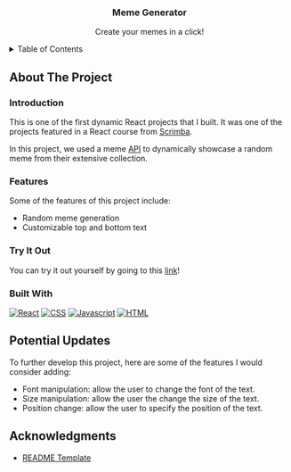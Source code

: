 
<div align="center">

<h3 align="center">Meme Generator</h3>

  <p align="center">
    Create your memes in a click!
    <br />
  </p>
</div>


<!-- TABLE OF CONTENTS -->
<details>
  <summary>Table of Contents</summary>
  <ol>
    <li>
      <a href="#about-the-project">Overview</a>
      <ul>
        <li><a href="#introduction">Introduction</a></li>
        <li><a href="#features">Features</a></li>
        <li><a href="#try-it-out">Try It Out</a></li>
        <li><a href="#built-with">Built With</a></li>
      </ul>
    </li>
    <li>
      <a href="#potential-updates">Potential Updates</a>
    </li>
    <li><a href="#acknowledgments">Acknowledgments</a></li>
  </ol>
</details>



<!-- ABOUT THE PROJECT -->
## About The Project

### Introduction

This is one of the first dynamic React projects that I built. It was one of the projects featured in a React course from [Scrimba](https://scrimba.com/learn/learnreact).

In this project, we used a meme [API](https://imgflip.com/api) to dynamically showcase a random meme from their extensive collection.


### Features

Some of the features of this project include:
- Random meme generation
- Customizable top and bottom text


### Try It Out
You can try it out yourself by going to this [link](https://claraz4.github.io/Meme-Generator/)!


### Built With

[![React][React.com]][React-url]
[![CSS][CSS.com]][CSS-url]
[![Javascript][Javascript.com]][Javascript-url]
[![HTML][HTML.com]][HTML-url]



<!-- GETTING STARTED -->
## Potential Updates

To further develop this project, here are some of the features I would consider adding:
- Font manipulation: allow the user to change the font of the text.
- Size manipulation: allow the user the change the size of the text.
- Position change: allow the user to specify the position of the text.


<!-- ACKNOWLEDGMENTS -->
## Acknowledgments

* [README Template](https://github.com/othneildrew/Best-README-Template)



<!-- MARKDOWN LINKS & IMAGES -->
<!-- https://www.markdownguide.org/basic-syntax/#reference-style-links -->
[React.com]: https://img.shields.io/badge/-ReactJs-61DAFB?logo=react&logoColor=white&style=for-the-badge
[React-url]: https://react.dev/

[HTML.com]: https://img.shields.io/badge/HTML-239120?style=for-the-badge&logo=html5&logoColor=white
[HTML-url]: https://developer.mozilla.org/en-US/docs/Web/HTML

[CSS.com]: https://img.shields.io/badge/CSS-239120?&style=for-the-badge&logo=css3&logoColor=white
[CSS-url]: https://developer.mozilla.org/en-US/docs/Web/CSS

[Javascript.com]: https://img.shields.io/badge/JavaScript-F7DF1E?style=for-the-badge&logo=javascript&logoColor=black
[Javascript-url]: https://www.javascript.com/